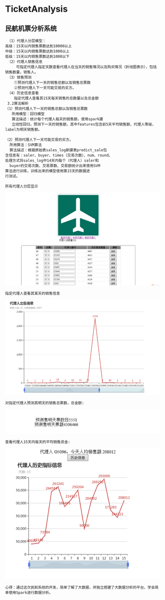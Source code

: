 # TicketAnalysis

## 民航机票分析系统
  
     （1）代理人分层模型：
    高级：15天以内销售票数达到10000以上
    中级：15天以内销售票数达到1000以上
    低级：15天以内销售票数达到1000以下
     （2）代理人销售信息
         可指定代理人指定天数查看代理人在当天的销售情况以及购买情况（折线图表示），包括销售数量，销售人。
     （3）销售预测
        ①预测代理人下一天的销售总额以及销售总票数
        ②预测代理人下一天可能交易的买方。
     （4）历史信息查看
        指定代理人查看其15天每天销售的总数量以及总金额
     3.2算法解析
    （1）预测代理人下一天的销售总额以及销售总票数
       所用模型：回归模型 
       算法描述：统计每个代理人每天的销售额，使用spark建
       立线性回归，预测下一天的销售额，其中features包含前5天平均销售额、代理人等级，label为明天销售额。
      
    （2）预测代理人下一天可能交易的买方。
      所用算法：SVM算法
      算法描述：根据原始表sales_log新建表predict_sale包
	含信息有：saler、buyer、times（交易次数）、num、round。
	处理方式将sales_log中14天内每个（代理人）saler和
	  buyer的交易次数、交易票数、交易额统计出来使用SVM
	算法进行训练，训练出来的模型使用第15天的数据进
	行测试。

	所有代理人分层显示
<img src="images/1.PNG"/>

    指定代理人查看其某天的销售信息

<img src="images/2.PNG"/>

    对指定代理人预测其明天的销售总票数，总金额:

<img src="images/3.PNG"/>

    查看代理人15天内每天的平均销售资金:
<img src="images/4.PNG"/>

    心得：通过这次民航系统的开发，简单了解了大数据，并独立搭建了大数据分析的平台，学会简单使用Spark进行数据分析。

    



